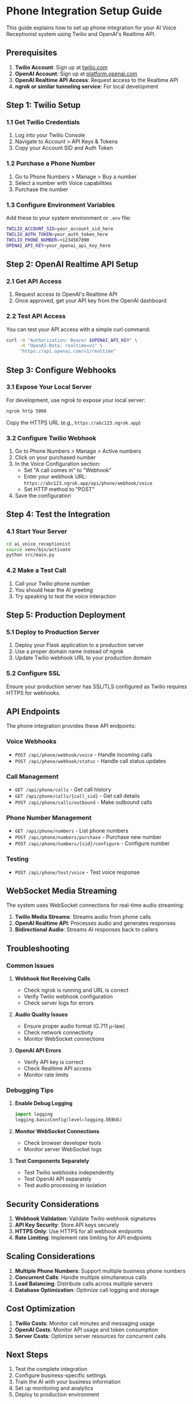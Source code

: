 # Phone Integration Setup Guide

This guide explains how to set up phone integration for your AI Voice Receptionist system using Twilio and OpenAI's Realtime API.

## Prerequisites

1. **Twilio Account**: Sign up at [twilio.com](https://www.twilio.com)
2. **OpenAI Account**: Sign up at [platform.openai.com](https://platform.openai.com)
3. **OpenAI Realtime API Access**: Request access to the Realtime API
4. **ngrok or similar tunneling service**: For local development

## Step 1: Twilio Setup

### 1.1 Get Twilio Credentials
1. Log into your Twilio Console
2. Navigate to Account > API Keys & Tokens
3. Copy your Account SID and Auth Token

### 1.2 Purchase a Phone Number
1. Go to Phone Numbers > Manage > Buy a number
2. Select a number with Voice capabilities
3. Purchase the number

### 1.3 Configure Environment Variables
Add these to your system environment or `.env` file:

```bash
TWILIO_ACCOUNT_SID=your_account_sid_here
TWILIO_AUTH_TOKEN=your_auth_token_here
TWILIO_PHONE_NUMBER=+1234567890
OPENAI_API_KEY=your_openai_api_key_here
```

## Step 2: OpenAI Realtime API Setup

### 2.1 Get API Access
1. Request access to OpenAI's Realtime API
2. Once approved, get your API key from the OpenAI dashboard

### 2.2 Test API Access
You can test your API access with a simple curl command:

```bash
curl -H "Authorization: Bearer $OPENAI_API_KEY" \
     -H "OpenAI-Beta: realtime=v1" \
     "https://api.openai.com/v1/realtime"
```

## Step 3: Configure Webhooks

### 3.1 Expose Your Local Server
For development, use ngrok to expose your local server:

```bash
ngrok http 5000
```

Copy the HTTPS URL (e.g., `https://abc123.ngrok.app`)

### 3.2 Configure Twilio Webhook
1. Go to Phone Numbers > Manage > Active numbers
2. Click on your purchased number
3. In the Voice Configuration section:
   - Set "A call comes in" to "Webhook"
   - Enter your webhook URL: `https://abc123.ngrok.app/api/phone/webhook/voice`
   - Set HTTP method to "POST"
4. Save the configuration

## Step 4: Test the Integration

### 4.1 Start Your Server
```bash
cd ai_voice_receptionist
source venv/bin/activate
python src/main.py
```

### 4.2 Make a Test Call
1. Call your Twilio phone number
2. You should hear the AI greeting
3. Try speaking to test the voice interaction

## Step 5: Production Deployment

### 5.1 Deploy to Production Server
1. Deploy your Flask application to a production server
2. Use a proper domain name instead of ngrok
3. Update Twilio webhook URL to your production domain

### 5.2 Configure SSL
Ensure your production server has SSL/TLS configured as Twilio requires HTTPS for webhooks.

## API Endpoints

The phone integration provides these API endpoints:

### Voice Webhooks
- `POST /api/phone/webhook/voice` - Handle incoming calls
- `POST /api/phone/webhook/status` - Handle call status updates

### Call Management
- `GET /api/phone/calls` - Get call history
- `GET /api/phone/calls/{call_sid}` - Get call details
- `POST /api/phone/calls/outbound` - Make outbound calls

### Phone Number Management
- `GET /api/phone/numbers` - List phone numbers
- `POST /api/phone/numbers/purchase` - Purchase new number
- `POST /api/phone/numbers/{sid}/configure` - Configure number

### Testing
- `POST /api/phone/test/voice` - Test voice response

## WebSocket Media Streaming

The system uses WebSocket connections for real-time audio streaming:

1. **Twilio Media Streams**: Streams audio from phone calls
2. **OpenAI Realtime API**: Processes audio and generates responses
3. **Bidirectional Audio**: Streams AI responses back to callers

## Troubleshooting

### Common Issues

1. **Webhook Not Receiving Calls**
   - Check ngrok is running and URL is correct
   - Verify Twilio webhook configuration
   - Check server logs for errors

2. **Audio Quality Issues**
   - Ensure proper audio format (G.711 μ-law)
   - Check network connectivity
   - Monitor WebSocket connections

3. **OpenAI API Errors**
   - Verify API key is correct
   - Check Realtime API access
   - Monitor rate limits

### Debugging Tips

1. **Enable Debug Logging**
   ```python
   import logging
   logging.basicConfig(level=logging.DEBUG)
   ```

2. **Monitor WebSocket Connections**
   - Check browser developer tools
   - Monitor server WebSocket logs

3. **Test Components Separately**
   - Test Twilio webhooks independently
   - Test OpenAI API separately
   - Test audio processing in isolation

## Security Considerations

1. **Webhook Validation**: Validate Twilio webhook signatures
2. **API Key Security**: Store API keys securely
3. **HTTPS Only**: Use HTTPS for all webhook endpoints
4. **Rate Limiting**: Implement rate limiting for API endpoints

## Scaling Considerations

1. **Multiple Phone Numbers**: Support multiple business phone numbers
2. **Concurrent Calls**: Handle multiple simultaneous calls
3. **Load Balancing**: Distribute calls across multiple servers
4. **Database Optimization**: Optimize call logging and storage

## Cost Optimization

1. **Twilio Costs**: Monitor call minutes and messaging usage
2. **OpenAI Costs**: Monitor API usage and token consumption
3. **Server Costs**: Optimize server resources for concurrent calls

## Next Steps

1. Test the complete integration
2. Configure business-specific settings
3. Train the AI with your business information
4. Set up monitoring and analytics
5. Deploy to production environment

